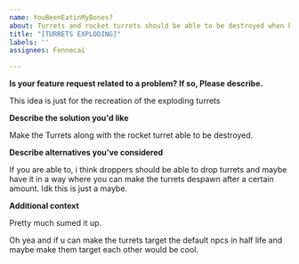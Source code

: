 ```yaml
---
name: YouBeenEatinMyBones?
about: Turrets and rocket turrets should be able to be destroyed when hit by laser or by any explosive
title: "[TURRETS EXPLODING]"
labels: ''
assignees: Fennecai

---
```


**Is your feature request related to a problem? If so, Please describe.**

This idea is just for the recreation of the exploding turrets

**Describe the solution you'd like**

Make the Turrets along with the rocket turret able to be destroyed.

**Describe alternatives you've considered**

If you are able to, i think droppers should be able to drop turrets and maybe have it in a way where
you can make the turrets despawn after a certain amount. Idk this is just a maybe.

**Additional context**

Pretty much sumed it up.

Oh yea and if u can make the turrets target the default npcs in half life and maybe make them target
 each other would be cool.

